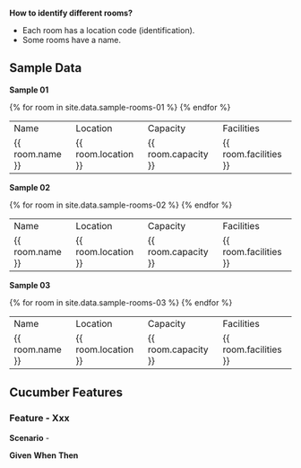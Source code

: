 
__How to identify different rooms?__

- Each room has a location code (identification).
- Some rooms have a name.


## Sample Data

__Sample 01__

<table>
  <tr>
    <td>Name</td><td>Location</td><td>Capacity</td><td>Facilities</td>
  </tr>
{% for room in site.data.sample-rooms-01 %}
  <tr>
    <td>{{ room.name }}</td><td>{{ room.location }}</td><td>{{ room.capacity }}</td><td>{{ room.facilities }}</td>
  </tr>
{% endfor %}
</table>

__Sample 02__

<table>
  <tr>
    <td>Name</td><td>Location</td><td>Capacity</td><td>Facilities</td>
  </tr>
{% for room in site.data.sample-rooms-02 %}
  <tr>
    <td>{{ room.name }}</td><td>{{ room.location }}</td><td>{{ room.capacity }}</td><td>{{ room.facilities }}</td>
  </tr>
{% endfor %}
</table>

__Sample 03__

<table>
  <tr>
    <td>Name</td><td>Location</td><td>Capacity</td><td>Facilities</td>
  </tr>
{% for room in site.data.sample-rooms-03 %}
  <tr>
    <td>{{ room.name }}</td><td>{{ room.location }}</td><td>{{ room.capacity }}</td><td>{{ room.facilities }}</td>
  </tr>
{% endfor %}
</table>


## Cucumber Features

### Feature - Xxx 

__Scenario__ - 

__Given__
__When__
__Then__

